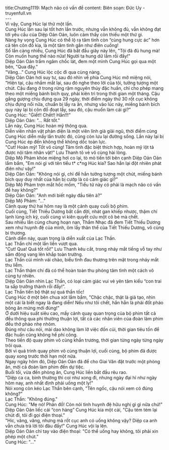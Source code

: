 title:Chương1119: Mạch não có vấn đề
content:
Biên soạn: Đức Uy - truyenfull.vn<br>---<br>Vì vậy, Cung Húc lại thử một lần.<br>Cung Húc lần sau lại tốt hơn lần trước, nhưng vẫn không đủ, vẫn không đạt tới yêu cầu của Diệp Oản Oản, luôn cảm thấy còn thiếu một thứ gì.<br>Nàng hy vọng Cung Húc có thể lộ ra tâm tình còn “cùng hung cực ác” hơn cả tên côn đồ kia, là một tâm tình gần như điên cuồng!<br>Số lần càng nhiều, Cung Húc đã bắt đầu giãy nảy lên, "Tôi đã đủ hung mà! Còn muốn hung thế nào nữa! Người ta hung dữ lắm rồi đấy!"<br>Diệp Oản Oản trầm ngâm chốc lát, đem một mình Cung Húc gọi qua một bên, "Qua đây."<br>"Vâng..." Cung Húc lộc cộc đi qua cùng nàng.<br>Diệp Oản Oản hơi suy tư, sau đó nhìn về phía Cung Húc mở miệng nói, "Hiện tại, cậu nhắm mắt lại, sau đó nghe theo lời của tôi, tưởng tượng một chút. Cậu đang ở trong rừng rậm nguyên thủy đặc huấn, chỉ cho phép mang theo một miếng bánh bích quy, phải kiên trì trong thời gian một tháng. Cậu gắng gượng chịu đựng qua 29 ngày, thời điểm ngày thứ 30 rốt cục không chịu đựng nổi nữa, chuẩn bị lấy ra ăn, nhưng vào lúc này, miếng bánh bích quy này lại bị côn đồ đoạt lấy, sau đó, cậu muốn làm cái gì?"<br>Cung Húc: "Giết!! Chết!! Hắn!!!"<br>Diệp Oản Oản: "... Rất tốt."<br>Lần này, Cung Húc hoàn mỹ thông qua.<br>Diễn viên nhân vật phản diện là một viên lính già giải ngũ, thời điểm cùng Cung Húc diễn mấy lần trước đó, cũng còn lưu lại đường sống. Lần này lại bị Cung Húc ép đến không thể không dốc toàn lực.<br>"Cut! Hoàn mỹ! Tốt vô cùng! Tâm tình đặc biệt thích hợp, hoàn mỹ lột tả được nội tâm nhân vật!" Lưu Thanh tỏ vẻ vô cùng hài lòng.<br>Diệp Mộ Phàm khóe miệng hơi co lại, tò mò tiến tới bên cạnh Diệp Oản Oản lẩm bẩm, "Em nói gì với tên tiểu t* c*ng Húc kia? Sao hắn lại đột nhiên phát điên như vậy!"<br>Diệp Oản Oản: "Không nói gì, chỉ để hắn tưởng tượng một chút, miếng bánh bích quy duy nhất của hắn bị cướp là có cảm giác gì?"<br>Diệp Mộ Phàm trợn mắt hốc mồm, "Tiểu tử này có phải là mạch não có vấn đề hay không?"<br>Diệp Oản Oản: "Anh mới biết ngày đầu tiên à?"<br>Diệp Mộ Phàm: "..."<br>Cảnh quay thứ hai hôm nay là một cảnh quay cuối bộ phim.<br>Cuối cùng, Tiết Thiếu Dương bất cần đời, nhát gan khiếp nhược, thậm chí lạnh lùng ích kỷ, cuối cùng vì kiên quyết cứu một cô bé mà chết.<br>Sau nhiều lần cùng chung hoạn nạn, Thẩm Nhạc đã đem Tiết Thiếu Dương xem như huynh đệ của mình, ôm lấy thân thể của Tiết Thiếu Dương, vô cùng bi thương.<br>Cảnh diễn này, quan trọng là diễn xuất của Lạc Thần.<br>Lạc Thần chỉ một lần liền vượt qua.<br>"Cut! Qua! Quá tốt rồi!" Lưu Thanh kêu cắt, trong nháy mắt tiếng vỗ tay như sấm động vang lên khắp toàn trường.<br>Lạc Thần cúi mình vái chào, biểu tình đau thương trên mặt trong nháy mắt thu liễm.<br>Lạc Thần thậm chí đã có thể hoàn toàn thu phóng tâm tình một cách vô cùng tự nhiên.<br>Diệp Oản Oản nhìn Lạc Thần, có loại cảm giác vui vẻ yên tâm kiểu “con trai ta sắp trưởng thành rồi đấy!”.<br>Lạc Thần tiến bộ thật sự quá thần tốc!<br>Cung Húc ở một bên chua xót lẩm bẩm, "Chậc chậc, thật là giả tạo, nhìn một cái là biết ngay là đang diễn! Nếu như tôi chết, hắn hẳn là phải đốt pháo bông ăn mừng mới đúng!"<br>Ở dưới hiệu suất siêu cao, mấy cảnh quay quan trọng của bộ phim tất cả đều thông qua phi thường thuận lợi, tất cả các nhân viên của đoàn làm phim đều thở phào nhẹ nhõm.<br>Đúng như câu nói, mài dao không làm lỡ việc đốn củi, thời gian tiêu tốn để đặc huấn cũng không hề phí công.<br>Theo tiến độ quay phim vô cùng khẩn trương, thời gian từng ngày từng ngày trôi qua.<br>Bởi vì quá trình quay phim vô cùng thuận lợi, cuối cùng, bộ phim đã được quay xong trước thời hạn một nửa.<br>Ngay ngày hôm đó, Diệp Oản Oản đã để cho Giai Văn đặt trước một phòng ăn, mời cả đoàn làm phim đến dự tiệc.<br>Buổi tối, vừa đến phòng ăn, Cung Húc liền bắt đầu rêu rao.<br>"Diệp ca ca, bình thường thì coi như xong đi, nhưng ngày đại hỉ như ngày hôm nay, anh nhất định phải uống một ly!"<br>Nói xong còn kéo Lạc Thần bên cạnh, "Tên ngốc, cậu nói xem có đúng không?"<br>Lạc Thần: "Không đúng."<br>Cung Húc: "Mẹ nó! Phản đồ! Còn nói tình huynh đệ hữu nghị gì gì nữa chứ!"<br>Diệp Oản Oản liếc cái “con hàng” Cung Húc kia một cái, "Cậu tém tém lại chút đi, tôi đi gọi điện thoại."<br>"Hic, vâng, vâng, nhưng mà rốt cục anh có uống không vậy? Diệp ca anh vẫn chưa trả lời tôi đâu đấy!" Cung Húc vội la lên.<br>Diệp Oản Oản chỉ tay vào điện thoại: "Có thể uống hay không, tôi phải xin phép một chút."<br>Cung Húc: "..."